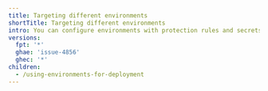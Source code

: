 ```yaml
---
title: Targeting different environments
shortTitle: Targeting different environments
intro: You can configure environments with protection rules and secrets. A workflow job that references an environment must follow any protection rules for the environment before running or accessing the environment's secrets.
versions:
  fpt: '*'
  ghae: 'issue-4856'
  ghec: '*'
children:
  - /using-environments-for-deployment
---
```


